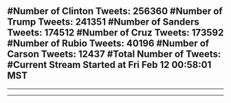 #Number of Clinton Tweets: 256360
#Number of Trump Tweets: 241351
#Number of Sanders Tweets: 174512
#Number of Cruz Tweets: 173592
#Number of Rubio Tweets: 40196
#Number of Carson Tweets: 12437
#Total Number of Tweets:  
#Current Stream Started at Fri Feb 12 00:58:01 MST
---
---
---
